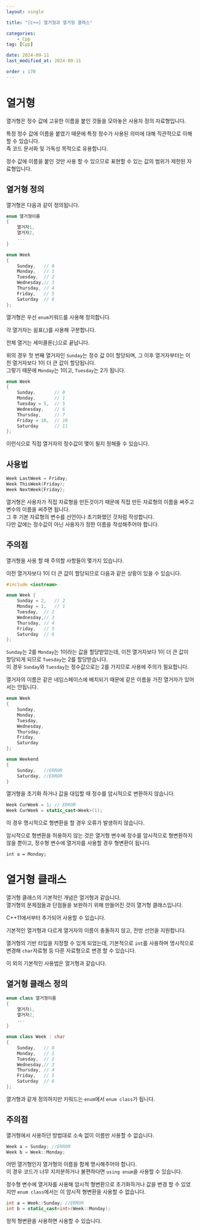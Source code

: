 ```yaml
---
layout: single

title: "[C++] 열거형과 열거형 클래스"

categories:
    - Cpp
tag: [Cpp]

date: 2024-09-11
last_modified_at: 2024-09-11

order : 170
---
```


# 열거형

열거형은 정수 값에 고유한 이름을 붙인 것들을 모아놓은 사용자 정의 자료형입니다.

특정 정수 값에 이름을 붙였기 때문에 특정 정수가 사용된 의미에 대해 직관적으로 이해할 수 있습니다.  
즉 코드 문서화 및 가독성 목적으로 유용합니다.

정수 값에 이름을 붙인 것만 사용 할 수 있으므로 표현할 수 있는 값의 범위가 제한된 자료형입니다.

## 열거형 정의

열거형은 다음과 같이 정의됩니다.

```cpp
enum 열거형이름
{
    열거자1,
    열거자2,
    ...
}

enum Week
{
    Sunday,   // 0
    Monday,   // 1
    Tuesday,  // 2
    Wednesday,// 3
    Thursday, // 4
    Friday,   // 5
    Saturday  // 6
};
```

열거형은 우선 `enum`키워드를 사용해 정의합니다.

각 열거자는 쉼표(,)를 사용해 구분합니다.

전체 열거는 세미콜론(;)으로 끝납니다.

위의 경우 첫 번째 열거자인 `Sunday`는 정수 값 0이 할당되며, 그 이후 열거자부터는 이전 열거자보다 1이 더 큰 값이 할당됩니다.  
그렇기 때문에 `Monday`는 1이고, `Tuesday`는 2가 됩니다.

```cpp
enum Week
{
    Sunday,       // 0
    Monday,       // 1
    Tuesday = 5,  // 5
    Wednesday,    // 6
    Thursday,     // 7
    Friday = 10,  // 10
    Saturday      // 11
};
```

이런식으로 직접 열거자의 정수값이 몇이 될지 정해줄 수 있습니다.

## 사용법

```cpp
Week LastWeek = Friday;
Week ThisWeek(Friday);
Week NextWeek{Friday};
```

열거형은 사용자가 직접 자료형을 만든것이기 때문에 직접 만든 자료형의 이름을 써주고 변수의 이름을 써주면 됩니다.  
그 후 기본 자료형의 변수를 선언이나 초기화했던 것처럼 작성합니다.  
다만 값에는 정수값이 아닌 사용자가 정한 이름을 작성해주어야 합니다.

## 주의점

열거형을 사용 할 때 주의할 사항들이 몇가지 있습니다.

이전 열거자보다 1이 더 큰 값이 할당되므로 다음과 같은 상황이 있을 수 있습니다.

```cpp
#include <iostream>

enum Week {
    Sunday = 2,   // 2
    Monday = 1,   // 1
    Tuesday,  // 2
    Wednesday,// 3
    Thursday, // 4
    Friday,   // 5
    Saturday  // 6
};
```

`Sunday`는 2를 `Monday`는 1이라는 값을 할당받았는데, 이전 열거자보다 1이 더 큰 값이 할당되게 되므로 `Tuesday`는 2를 할당받습니다.  
이 경우 `Sunday`와 `Tuesday`는 정수값으로는 2를 가지므로 사용에 주의가 필요합니다.

열거자의 이름은 같은 네임스페이스에 배치되기 때문에 같은 이름을 가진 열거자가 있어서는 안됩니다.

```cpp
enum Week
{
    Sunday,
    Monday,
    Tuesday,
    Wednesday,
    Thursday,
    Friday,
    Saturday
};

enum Weekend
{
    Sunday,   //ERROR
    Saturday, //ERROR
}
```

열거형을 초기화 하거나 값을 대입할 때 정수를 암시적으로 변환하지 않습니다.  

```cpp
Week CurWeek = 1; // ERROR
Week CurWeek = static_cast<Week>(1);
```

이 경우 명시적으로 형변환을 할 경우 오류가 발생하지 않습니다.

암시적으로 형변환을 허용하지 않는 것은 열거형 변수에 정수를 암시적으로 형변환하지 않을 뿐이고, 정수형 변수에 열거자를 사용할 경우 형변환이 됩니다.
```
int a = Monday;
```

# 열거형 클래스

열거형 클래스의 기본적인 개념은 열거형과 같습니다.  
열거형의 문제점들과 단점들을 보완하기 위해 만들어진 것이 열거형 클래스입니다.

C++11에서부터 추가되어 사용할 수 있습니다.

기본적인 열거형과 다르게 열거자의 이름이 충돌하지 않고, 전방 선언을 지원합니다.

열거형의 기반 타입을 지정할 수 있게 되었는데, 기본적으로 `int`를 사용하며 명시적으로 변경해 `char`자료형 등 다른 자료형으로 변경 할 수 있습니다.

이 외의 기본적인 사용법은 열거형과 같습니다.

## 열거형 클래스 정의

```cpp
enum class 열거형이름
{
    열거자1,
    열거자2,
    ...
}

enum class Week : char
{
    Sunday,   // 0
    Monday,   // 1
    Tuesday,  // 2
    Wednesday,// 3
    Thursday, // 4
    Friday,   // 5
    Saturday  // 6
};
```

열거형과 같게 정의하지만 키워드는 `enum`에서 `enum class`가 됩니다.

## 주의점

열거형에서 사용하던 방법대로 소속 없이 이름만 사용할 수 없습니다.

```cpp
Week a = Sunday; //ERROR
Week b = Week::Monday;
```

어떤 열거형인지 열거형의 이름을 함께 명시해주어야 합니다.  
이 경우 코드가 너무 지저분하거나 불편하다면 `using enum`을 사용할 수 있습니다.

정수형 변수에 열거자를 사용해 암시적 형변환으로 초기화하거나 값을 변경 할 수 있었지만 `enum class`에서는 이 암시적 형변환을 사용할 수 없습니다.

```cpp
int a = Week::Sunday; //ERROR
int b = static_cast<int>(Week::Monday);
```

정적 형변환을 사용하면 사용할 수 있습니다.



